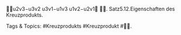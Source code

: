 u2v3−u3v2
u3v1−u1v3
u1v2−u2v1
.
Satz5.12.Eigenschaften des Kreuzprodukts.

   Tags & Topics:
   #Kreuzprodukts
   #Kreuzprodukt
   #.